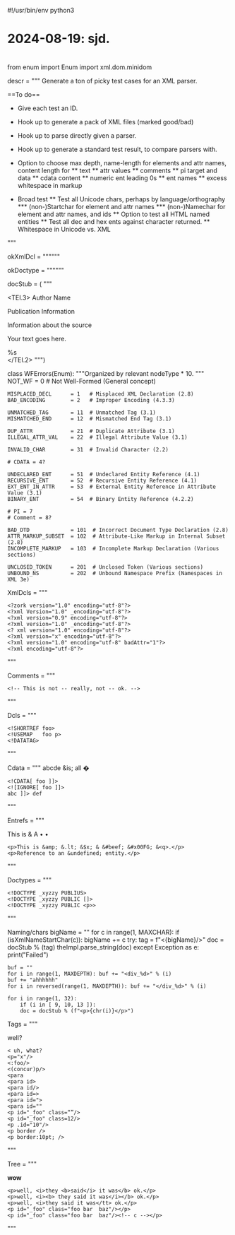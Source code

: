 #!/usr/bin/env python3
#
# 2024-08-19: sjd.
#
from enum import Enum
import xml.dom.minidom

descr = """
Generate a ton of picky test cases for an XML parser.

==To do==

* Give each test an ID.
* Hook up to generate a pack of XML files (marked good/bad)
* Hook up to parse directly given a parser.
* Hook up to generate a standard test result, to compare parsers with.

* Option to choose max depth, name-length for elements and attr names,
content length for
** text
** attr values
** comments
** pi target and data
** cdata content
** numeric ent leading 0s
** ent names
** excess whitespace in markup

* Broad test
** Test all Unicode chars, perhaps by language/orthography
    *** (non-)Startchar for element and attr names
    *** (non-)Namechar for element and attr names, and ids
** Option to test all HTML named entities
** Test all dec and hex ents against character returned.
** Whitespace in Unicode vs. XML

"""

okXmlDcl = """<?xml version="1.0" encoding='utf-8'?>"""

okDoctype = """<!DOCTYPE tei PUBLIC "-//some/fpi" "/home/cmsmcq/dts/p3.dtd">"""

docStub = (
"""<?xml version="1.0" encoding="UTF-8"?>
<!DOCTYPE TEI.3 PUBLIC "-//TEI P3//DTD Main Document Type//EN" "tei3.dtd">
<TEI.3>
  <teiHeader>
    <fileDesc>
      <titleStmt>
        <title>Title of the Document</title>
        <author>Author Name</author>
      </titleStmt>
      <publicationStmt>
        <p>Publication Information</p>
      </publicationStmt>
      <sourceDesc>
        <p>Information about the source</p>
      </sourceDesc>
    </fileDesc>
  </teiHeader>
  <text>
    <body>
      <div>
        <p>Your text goes here.</p>
        %s
      </div>
    </body>
  </text>
</TEI.2>
""")

class WFErrors(Enum):
    """Organized by relevant nodeType * 10.
    """
    NOT_WF              = 0   # Not Well-Formed (General concept)

    MISPLACED_DECL      = 1   # Misplaced XML Declaration (2.8)
    BAD_ENCODING        = 2   # Improper Encoding (4.3.3)

    UNMATCHED_TAG       = 11  # Unmatched Tag (3.1)
    MISMATCHED_END      = 12  # Mismatched End Tag (3.1)

    DUP_ATTR            = 21  # Duplicate Attribute (3.1)
    ILLEGAL_ATTR_VAL    = 22  # Illegal Attribute Value (3.1)

    INVALID_CHAR        = 31  # Invalid Character (2.2)

    # CDATA = 4?

    UNDECLARED_ENT      = 51  # Undeclared Entity Reference (4.1)
    RECURSIVE_ENT       = 52  # Recursive Entity Reference (4.1)
    EXT_ENT_IN_ATTR     = 53  # External Entity Reference in Attribute Value (3.1)
    BINARY_ENT          = 54  # Binary Entity Reference (4.2.2)

    # PI = 7
    # Comment = 8?

    BAD_DTD             = 101  # Incorrect Document Type Declaration (2.8)
    ATTR_MARKUP_SUBSET  = 102  # Attribute-Like Markup in Internal Subset (2.8)
    INCOMPLETE_MARKUP   = 103  # Incomplete Markup Declaration (Various sections)

    UNCLOSED_TOKEN      = 201  # Unclosed Token (Various sections)
    UNBOUND_NS          = 202  # Unbound Namespace Prefix (Namespaces in XML 3e)

XmlDcls = """

<?xml version="1.0" encoding = 'utf-8' standalone="yes" ?>
<?xml version="1.1"
    encoding = 'UtF-8' standalone="no" ?>
<?xml version="1.1"?>

    <?zork version="1.0" encoding="utf-8"?>
    <?xml Version="1.0" _encoding="utf-8"?>
    <?xml version="0.9" encoding="utf-8"?>
    <?xml version="1.0" _encoding="utf-8"?>
    <? xml version="1.0" encoding="utf-8"?>
    <?xml version="x" encoding="utf-8"?>
    <?xml version="1.0" encoding="utf-8" badAttr="1"?>
    <?xml encoding="utf-8"?>
"""


Comments = """
<!-- This is <ok>, as are>  and &%foo-bar -->
    <!-- This is not -- really, not -- ok. -->
"""


Dcls = """
<!ELEMENT p  (#PCDATA | i | b ) * >
<!ELEMENT p  ANY>
<!ELEMENT p  EMPTY>
<!ATTLIST p     id      ID          #IMPLIED
                style   CDATA       #FIXED ""
                class   NMTOKENS    #REQUIRED>

    <!SHORTREF foo>
    <!USEMAP   foo p>
    <!DATATAG>
"""


Cdata = """
abcde <![CDATA[ <this> &is; all &#99999999; <!DOCTYPE literal. ]]>

    <!CDATA[ foo ]]>
    <![IGNORE[ foo ]]>
    abc ]]> def

"""


Entrefs = """
<p>This is &amp; &#000000000000000065; &#x2022;  &#X0002022;</p>
<p foo="&lt; &amp; &quot; &apos; &gt;"</p>
<p foo='&lt; &amp; &quot; &apos; &gt;'</p>
<p foo="&lt; &amp; &quot; &apos; &gt;"</p>
<p foo="&lt; &amp; &quot; &apos; &gt;"</p>

    <p>This is &amp; &.lt; &$x; & &#beef; &#x00FG; &<q>.</p>
    <p>Reference to an &undefined; entity.</p>
"""


Doctypes = """
<!DOCTYPE xyzzy PUBLIC "" "https//example.com/dtds/xyzzy.dtd" []>
<!DOCTYPE xyzzy_2.a SYSTEM "https//example.com/dtds/xyzzy.dtd" []>
<!DOCTYPE _xyzzy PUBLIC>
<!DOCTYPE xyzzy SYSTEM>
<!DOCTYPE xyzzy []>


    <!DOCTYPE _xyzzy PUBLIUS>
    <!DOCTYPE _xyzzy PUBLIC []>
    <!DOCTYPE _xyzzy PUBLIC <p>>
"""


Naming/chars
    bigName = ""
    for c in range(1, MAXCHAR):
        if (isXmlNameStartChar(c)):
            bigName += c
    try:
        tag = f"<{bigName}/>"
        doc = docStub % (tag)
        theImpl.parse_string(doc)
    except Exception as e:
        print("Failed")

    buf = ""
    for i in range(1, MAXDEPTH): buf += "<div_%d>" % (i)
    buf += "ahhhhhh"
    for i in reversed(range(1, MAXDEPTH)): buf += "</div_%d>" % (i)

    for i in range(1, 32):
        if (i in [ 9, 10, 13 ]):
        doc = docStub % (f"<p>{chr(i)}</p>")

Tags = """
<p id="_foo" class="foo bar  baz &#65;" z=''>well?</p>
<p    \t  id="_foo" class
=
"foo bar  baz"
           />

    < uh, what?
    <p="x"/>
    <:foo/>
    <(concur)p/>
    <para
    <para id>
    <para id/>
    <para id=>
    <para id=">
    <para id=""
    <p id="_foo" class=“”/>
    <p id="_foo" class=12/>
    <p .id="10"/>
    <p border />
    <p border:10pt; />
"""


Tree = """
<p><a><b><c><d><c><d>wow</d></c></d></c></b></a></p>

    <p>well, <i>they <b>said</i> it was</b> ok.</p>
    <p>well, <i><b> they said it was</i></b> ok.</p>
    <p>well, <i>they said it was</tt> ok.</p>
    <p id="_foo" class="foo bar  baz"/></p>
    <p id="_foo" class="foo bar  baz"/><!-- c --></p>
"""
